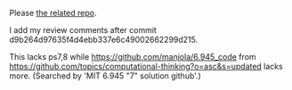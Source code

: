 Please [the related repo](https://github.com/sci-42ver/SICP_SDF).

I add my review comments after commit d9b264d97635f4d4ebb337e6c49002662299d215.

This lacks ps7,8 while https://github.com/manjola/6.945_code from https://github.com/topics/computational-thinking?o=asc&s=updated lacks more. (Searched by 'MIT 6.945 "7" solution github'.)